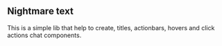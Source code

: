 ## Nightmare text

This is a simple lib that help to create, titles, actionbars, hovers and click actions chat components.